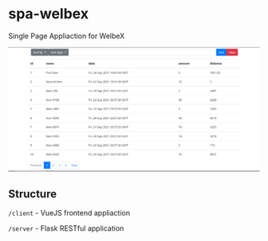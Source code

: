 # spa-welbex
Single Page Appliaction for WelbeX

![Preview](https://github.com/tinytengu/spa-welbex/blob/main/media/preview.png?raw=true)

## Structure
`/client` - VueJS frontend appliaction

`/server` - Flask RESTful application